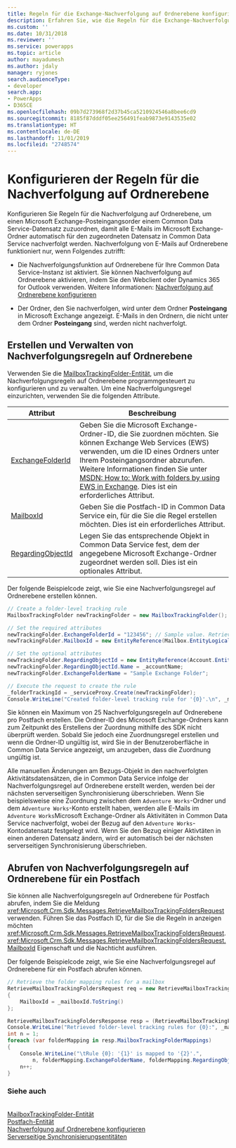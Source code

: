 ```yaml
---
title: Regeln für die Exchange-Nachverfolgung auf Ordnerebene konfigurieren (Common Data Service) | Microsoft-Dokumentation
description: Erfahren Sie, wie die Regeln für die Exchange-Nachverfolgung auf Ordnerebene zu konfigurieren.
ms.custom: ''
ms.date: 10/31/2018
ms.reviewer: ''
ms.service: powerapps
ms.topic: article
author: mayadumesh
ms.author: jdaly
manager: ryjones
search.audienceType:
- developer
search.app:
- PowerApps
- D365CE
ms.openlocfilehash: 09b7d273968f2d37b45ca5210924546a8bee6cd9
ms.sourcegitcommit: 8185f87dddf05ee256491feab9873e9143535e02
ms.translationtype: HT
ms.contentlocale: de-DE
ms.lasthandoff: 11/01/2019
ms.locfileid: "2748574"
---
```

# <a name="configure-exchange-folder-level-tracking-rules"></a>Konfigurieren der Regeln für die Nachverfolgung auf Ordnerebene

Konfigurieren Sie Regeln für die Nachverfolgung auf Ordnerebene, um einen Microsoft Exchange-Posteingangsorder einem Common Data Service-Datensatz zuzuordnen, damit alle E-Mails im Microsoft Exchange-Ordner automatisch für den zugeordneten Datensatz in Common Data Service nachverfolgt werden. Nachverfolgung von E-Mails auf Ordnerebene funktioniert nur, wenn Folgendes zutrifft:  

- Die Nachverfolgungsfunktion auf Ordnerebene für Ihre Common Data Service-Instanz ist aktiviert. Sie können Nachverfolgung auf Ordnerebene aktivieren, indem Sie den Webclient oder Dynamics 365 for Outlook verwenden. Weitere Informationen: [Nachverfolgung auf Ordnerebene konfigurieren](/dynamics365/customer-engagement/admin/configure-outlook-exchange-folder-level-tracking)  

- Der Ordner, den Sie nachverfolgen, wird unter dem Ordner **Posteingang** in Microsoft Exchange angezeigt. E-Mails in den Ordnern, die nicht unter dem Ordner **Posteingang** sind, werden nicht nachverfolgt.  

<a name="Create"></a>   

## <a name="create-and-manage-folder-level-tracking-rules"></a>Erstellen und Verwalten von Nachverfolgungsregeln auf Ordnerebene 
 
 Verwenden Sie die [MailboxTrackingFolder-Entität](/reference/entities/mailboxtrackingfolder.md), um die Nachverfolgungsregeln auf Ordnerebene programmgesteuert zu konfigurieren und zu verwalten. Um eine Nachverfolgungsregel einzurichten, verwenden Sie die folgenden Attribute.  


|                                   Attribut                                   |                                                                                                                                                                                                                Beschreibung                                                                                                                                                                                                                 |
|-------------------------------------------------------------------------------|--------------------------------------------------------------------------------------------------------------------------------------------------------------------------------------------------------------------------------------------------------------------------------------------------------------------------------------------------------------------------------------------------------------------------------------------|
|  [ExchangeFolderId](/reference/entities/mailboxtrackingfolder.md#BKMK_ExchangeFolderId)  | Geben Sie die Microsoft Exchange-Ordner-ID, die Sie zuordnen möchten. Sie können Exchange Web Services (EWS) verwenden, um die ID eines Ordners unter Ihrem Posteingangsordner abzurufen. Weitere Informationen finden Sie unter [MSDN: How to: Work with folders by using EWS in Exchange](https://msdn.microsoft.com/library/office/dn535504.aspx). Dies ist ein erforderliches Attribut. |
|         [MailboxId](/reference/entities/mailboxtrackingfolder.md#BKMK_MailboxId)         |                                                                                                                                         Geben Sie die Postfach-ID in Common Data Service ein, für die Sie die Regel erstellen möchten. Dies ist ein erforderliches Attribut.                                                                                                                                          |
| [RegardingObjectId](/reference/entities/mailboxtrackingfolder.md#BKMK_RegardingObjectId) |                                                                                                       Legen Sie das entsprechende Objekt in Common Data Service fest, dem der angegebene Microsoft Exchange-Ordner zugeordnet werden soll. Dies ist ein optionales Attribut.                                                                                                       |

 Der folgende Beispielcode zeigt, wie Sie eine Nachverfolgungsregel auf Ordnerebene erstellen können.  

```csharp  
// Create a folder-level tracking rule  
MailboxTrackingFolder newTrackingFolder = new MailboxTrackingFolder();  

// Set the required attributes  
newTrackingFolder.ExchangeFolderId = "123456"; // Sample value. Retrieve this value using Exchange Web Services (EWS)  
newTrackingFolder.MailboxId = new EntityReference(Mailbox.EntityLogicalName, _mailboxId);  

// Set the optional attributes  
newTrackingFolder.RegardingObjectId = new EntityReference(Account.EntityLogicalName, _accountId);  
newTrackingFolder.RegardingObjectId.Name = _accountName;  
newTrackingFolder.ExchangeFolderName = "Sample Exchange Folder";  

// Execute the request to create the rule   
_folderTrackingId = _serviceProxy.Create(newTrackingFolder);  
Console.WriteLine("Created folder-level tracking rule for '{0}'.\n", _mailboxName);  
```  

 Sie können ein Maximum von 25 Nachverfolgungsregeln auf Ordnerebene pro Postfach erstellen. Die Ordner-ID des Microsoft Exchange-Ordners kann zum Zeitpunkt des Erstellens der Zuordnung mithilfe des SDK nicht überprüft werden. Sobald Sie jedoch eine Zuordnungsregel erstellen und wenn die Ordner-ID ungültig ist, wird Sie in der Benutzeroberfläche in Common Data Service angezeigt, um anzugeben, dass die Zuordnung ungültig ist.  

 Alle manuellen Änderungen am Bezugs-Objekt in den nachverfolgten Aktivitätsdatensätzen, die in Common Data Service infolge der Nachverfolgungsregel auf Ordnerebene erstellt werden, werden bei der nächsten serverseitigen Synchronisierung überschrieben. Wenn Sie beispielsweise eine Zuordnung zwischen dem `Adventure Works`-Ordner und dem `Adventure Works`-Konto erstellt haben, werden alle E-Mails im `Adventure Works`Microsoft Exchange-Ordner als Aktivitäten in Common Data Service nachverfolgt, wobei der Bezug auf den `Adventure Works`-Kontodatensatz festgelegt wird. Wenn Sie den Bezug einiger Aktivtäten in einen anderen Datensatz ändern, wird er automatisch bei der nächsten serverseitigen Synchronisierung überschrieben.  

<a name="Retrieve"></a>   

## <a name="retrieve-folder-level-tracking-rules-for-a-mailbox"></a>Abrufen von Nachverfolgungsregeln auf Ordnerebene für ein Postfach  

 Sie können alle Nachverfolgungsregeln auf Ordnerebene für Postfach abrufen, indem Sie die Meldung <xref:Microsoft.Crm.Sdk.Messages.RetrieveMailboxTrackingFoldersRequest> verwenden. Führen Sie das Postfach ID, für die Sie die Regeln in anzeigen möchten <xref:Microsoft.Crm.Sdk.Messages.RetrieveMailboxTrackingFoldersRequest>.<xref:Microsoft.Crm.Sdk.Messages.RetrieveMailboxTrackingFoldersRequest.MailboxId> Eigenschaft und die Nachticht ausführen.  

 Der folgende Beispielcode zeigt, wie Sie eine Nachverfolgungsregel auf Ordnerebene für ein Postfach abrufen können.  

```csharp  
// Retrieve the folder mapping rules for a mailbox  
RetrieveMailboxTrackingFoldersRequest req = new RetrieveMailboxTrackingFoldersRequest  
{  
    MailboxId = _mailboxId.ToString()  
};  

RetrieveMailboxTrackingFoldersResponse resp = (RetrieveMailboxTrackingFoldersResponse_serviceProxy.Execute(req);  
Console.WriteLine("Retrieved folder-level tracking rules for {0}:", _mailboxName);  
int n = 1;  
foreach (var folderMapping in resp.MailboxTrackingFolderMappings)  
{  
    Console.WriteLine("\tRule {0}: '{1}' is mapped to '{2}'.",   
        n, folderMapping.ExchangeFolderName, folderMapping.RegardingObjectName);  
    n++;  
}  
```  

### <a name="see-also"></a>Siehe auch  
 <xref href="Microsoft.Dynamics.CRM.RetrieveMailboxTrackingFolders?text=RetrieveMailboxTrackingFolders Function" /><br />
 [MailboxTrackingFolder-Entität](/reference/entities/mailboxtrackingfolder.md)<br />
 [Postfach-Entität](/reference/entities/mailbox.md)<br />
 [Nachverfolgung auf Ordnerebene konfigurieren](/dynamics365/customer-engagement/admin/configure-outlook-exchange-folder-level-tracking)<br />
 [Serverseitige Synchronisierungsentitäten](server-side-synchronization-entities.md)<br />
